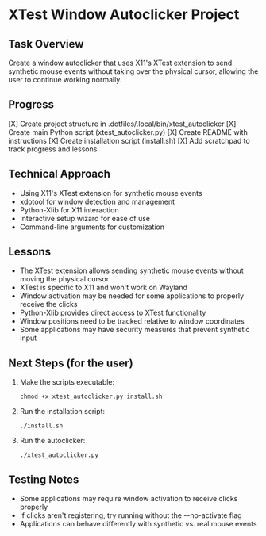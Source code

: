 # XTest Window Autoclicker Project

## Task Overview
Create a window autoclicker that uses X11's XTest extension to send synthetic mouse events without taking over the physical cursor, allowing the user to continue working normally.

## Progress
[X] Create project structure in .dotfiles/.local/bin/xtest_autoclicker
[X] Create main Python script (xtest_autoclicker.py)
[X] Create README with instructions
[X] Create installation script (install.sh)
[X] Add scratchpad to track progress and lessons

## Technical Approach
- Using X11's XTest extension for synthetic mouse events
- xdotool for window detection and management
- Python-Xlib for X11 interaction
- Interactive setup wizard for ease of use
- Command-line arguments for customization

## Lessons
- The XTest extension allows sending synthetic mouse events without moving the physical cursor
- XTest is specific to X11 and won't work on Wayland
- Window activation may be needed for some applications to properly receive the clicks
- Python-Xlib provides direct access to XTest functionality
- Window positions need to be tracked relative to window coordinates
- Some applications may have security measures that prevent synthetic input

## Next Steps (for the user)
1. Make the scripts executable: 
   ```
   chmod +x xtest_autoclicker.py install.sh
   ```
2. Run the installation script:
   ```
   ./install.sh
   ```
3. Run the autoclicker:
   ```
   ./xtest_autoclicker.py
   ```

## Testing Notes
- Some applications may require window activation to receive clicks properly
- If clicks aren't registering, try running without the --no-activate flag
- Applications can behave differently with synthetic vs. real mouse events